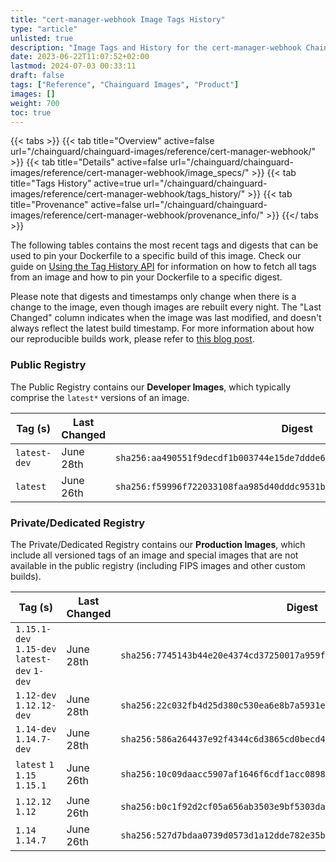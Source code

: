 ```yaml
---
title: "cert-manager-webhook Image Tags History"
type: "article"
unlisted: true
description: "Image Tags and History for the cert-manager-webhook Chainguard Image"
date: 2023-06-22T11:07:52+02:00
lastmod: 2024-07-03 00:33:11
draft: false
tags: ["Reference", "Chainguard Images", "Product"]
images: []
weight: 700
toc: true
---
```


{{< tabs >}}
{{< tab title="Overview" active=false url="/chainguard/chainguard-images/reference/cert-manager-webhook/" >}}
{{< tab title="Details" active=false url="/chainguard/chainguard-images/reference/cert-manager-webhook/image_specs/" >}}
{{< tab title="Tags History" active=true url="/chainguard/chainguard-images/reference/cert-manager-webhook/tags_history/" >}}
{{< tab title="Provenance" active=false url="/chainguard/chainguard-images/reference/cert-manager-webhook/provenance_info/" >}}
{{</ tabs >}}

The following tables contains the most recent tags and digests that can be used to pin your Dockerfile to a specific build of this image. Check our guide on [Using the Tag History API](/chainguard/chainguard-images/using-the-tag-history-api/) for information on how to fetch all tags from an image and how to pin your Dockerfile to a specific digest.

Please note that digests and timestamps only change when there is a change to the image, even though images are rebuilt every night. The "Last Changed" column indicates when the image was last modified, and doesn't always reflect the latest build timestamp. For more information about how our reproducible builds work, please refer to [this blog post](https://www.chainguard.dev/unchained/reproducing-chainguards-reproducible-image-builds).

### Public Registry
The Public Registry contains our **Developer Images**, which typically comprise the `latest*` versions of an image.

| Tag (s)       | Last Changed | Digest                                                                    |
|---------------|--------------|---------------------------------------------------------------------------|
|  `latest-dev` | June 28th    | `sha256:aa490551f9decdf1b003744e15de7ddde6c488037de8588b188ed26823d74feb` |
|  `latest`     | June 26th    | `sha256:f59996f722033108faa985d40dddc9531b8f2322834ddb045585e8a0dd9c2abd` |


### Private/Dedicated Registry
The Private/Dedicated Registry contains our **Production Images**, which include all versioned tags of an image and special images that are not available in the public registry (including FIPS images and other custom builds).

| Tag (s)                                       | Last Changed | Digest                                                                    |
|-----------------------------------------------|--------------|---------------------------------------------------------------------------|
|  `1.15.1-dev` `1.15-dev` `latest-dev` `1-dev` | June 28th    | `sha256:7745143b44e20e4374cd37250017a959f9a7595d02baf580b059a79c3f70ad9c` |
|  `1.12-dev` `1.12.12-dev`                     | June 28th    | `sha256:22c032fb4d25d380c530ea6e8b7a5931ed3f78636058899cb2dc58cbd80e89fe` |
|  `1.14-dev` `1.14.7-dev`                      | June 28th    | `sha256:586a264437e92f4344c6d3865cd0becd4a2c552c009eff413e2c6bacbc448420` |
|  `latest` `1` `1.15` `1.15.1`                 | June 26th    | `sha256:10c09daacc5907af1646f6cdf1acc0898cea4f9080d8e4e113e7467c6e5a03d9` |
|  `1.12.12` `1.12`                             | June 26th    | `sha256:b0c1f92d2cf05a656ab3503e9bf5303da8a6e3130a757529e35346dd9bc98233` |
|  `1.14` `1.14.7`                              | June 26th    | `sha256:527d7bdaa0739d0573d1a12dde782e35b5eaf1334375f595be90d79509f43453` |

